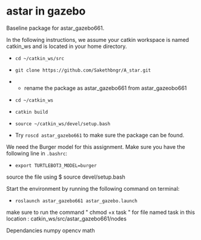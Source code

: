# astar in gazebo
Baseline package for astar_gazebo661.

In the following instructions, we assume your catkin workspace is named catkin_ws and is located in your home directory.

- `cd ~/catkin_ws/src`
- `git clone https://github.com/Sakethbngr/A_star.git`
- - rename the package as astar_gazebo661 from astar_gazeobo661
- `cd ~/catkin_ws`
- `catkin build`
- `source ~/catkin_ws/devel/setup.bash`

- Try `roscd astar_gazebo661` to make sure the package can be found.


We need the Burger model for this assignment. Make sure you have the following line in `.bashrc`:
- `export TURTLEBOT3_MODEL=burger`

source the file using $ source devel/setup.bash

Start the environment by running the following command on terminal:
- `roslaunch astar_gazebo661 astar_gazebo.launch`

make sure to run the command " chmod +x task " for file named task in this location : catkin_ws/src/astar_gazebo661/nodes

Dependancies
numpy
opencv
math

